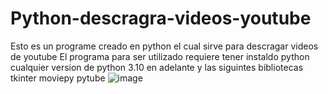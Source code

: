 # Python-descragra-videos-youtube
Esto es un programe creado en python el cual sirve para descragar videos de youtube 
El programa para ser utilizado requiere tener instaldo python cualquier version de python 3.10 en adelante y las siguintes bibliotecas 
tkinter 
moviepy 
pytube 
![image](https://github.com/pablosilva82113/Python-descragra-videos-youtube/assets/62312508/e133ec8e-1b13-4468-aaf5-fe9f5216d81b)

